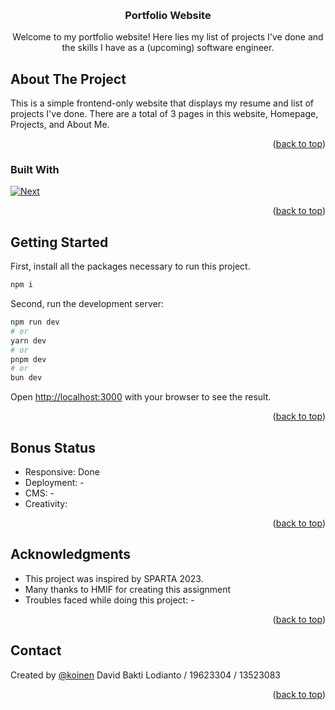 <a id="readme-top"></a>

<!-- PROJECT SHIELDS -->

<!-- PROJECT LOGO -->
<br />
<div align="center">

<h3 align="center">Portfolio Website</h3>

  <p align="center">
    Welcome to my portfolio website! Here lies my list of projects I've done and the skills I have as a (upcoming) software engineer.
    <br />
  </p>
</div>



<!-- ABOUT THE PROJECT -->
## About The Project

This is a simple frontend-only website that displays my resume and list of projects I've done. There are a total of 3 pages in this website, Homepage, Projects, and About Me.

<p align="right">(<a href="#readme-top">back to top</a>)</p>



### Built With

[![Next][Next.js]][Next-url]

<p align="right">(<a href="#readme-top">back to top</a>)</p>



<!-- GETTING STARTED -->
## Getting Started

First, install all the packages necessary to run this project. 

```bash
npm i
```
Second, run the development server:

```bash
npm run dev
# or
yarn dev
# or
pnpm dev
# or
bun dev
```

Open [http://localhost:3000](http://localhost:3000) with your browser to see the result.

<p align="right">(<a href="#readme-top">back to top</a>)</p>

## Bonus Status

- Responsive: Done
- Deployment: -
- CMS: -
- Creativity: 

<p align="right">(<a href="#readme-top">back to top</a>)</p>

<!-- ACKNOWLEDGMENTS -->
## Acknowledgments

- This project was inspired by SPARTA 2023.
- Many thanks to HMIF for creating this assignment
- Troubles faced while doing this project: -

<p align="right">(<a href="#readme-top">back to top</a>)</p>

## Contact
Created by [@koinen](https://www.github.com/koinen)
David Bakti Lodianto / 19623304 / 13523083

<p align="right">(<a href="#readme-top">back to top</a>)</p>

<!-- MARKDOWN LINKS & IMAGES -->
<!-- https://www.markdownguide.org/basic-syntax/#reference-style-links -->
[Next.js]: https://img.shields.io/badge/next.js-000000?style=for-the-badge&logo=nextdotjs&logoColor=white
[Next-url]: https://nextjs.org/
